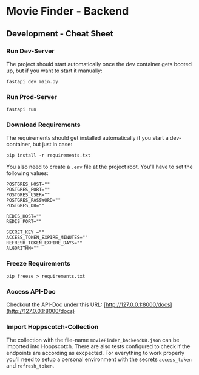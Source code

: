 # Movie Finder - Backend
## Development - Cheat Sheet
### Run Dev-Server
The project should start automatically once the dev container gets booted up, but if you want to start it manually:
```shell
fastapi dev main.py
```

### Run Prod-Server
```shell
fastapi run
```
### Download Requirements
The requirements should get installed automatically if you start a dev-container, but just in case:

```shell
pip install -r requirements.txt
```

You also need to create a `.env` file at the project root. You'll have to set the following values:
```.env
POSTGRES_HOST=""
POSTGRES_PORT=""
POSTGRES_USER=""
POSTGRES_PASSWORD=""
POSTGRES_DB=""

REDIS_HOST=""
REDIS_PORT=""

SECRET_KEY =""
ACCESS_TOKEN_EXPIRE_MINUTES=""
REFRESH_TOKEN_EXPIRE_DAYS=""
ALGORITHM=""
```

### Freeze Requirements
```shell
pip freeze > requirements.txt
```

### Access API-Doc
Checkout the API-Doc under this URL: [http://127.0.0.1:8000/docs](http://127.0.0.1:8000/docs)

### Import Hoppscotch-Collection
The collection with the file-name `movieFinder_backendDB.json` can be imported into Hoppscotch. There are also tests configured to check if the endpoints are according as excpected.
For everything to work properly you'll need to setup a personal environment with the secrets `access_token` and `refresh_token`.